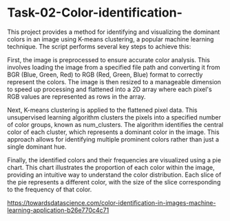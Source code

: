 # Task-02-Color-identification-

This project provides a method for identifying and visualizing the dominant colors in an image using K-means clustering, a popular machine learning technique. The script performs several key steps to achieve this:

First, the image is preprocessed to ensure accurate color analysis. This involves loading the image from a specified file path and converting it from BGR (Blue, Green, Red) to RGB (Red, Green, Blue) format to correctly represent the colors. The image is then resized to a manageable dimension to speed up processing and flattened into a 2D array where each pixel's RGB values are represented as rows in the array.

Next, K-means clustering is applied to the flattened pixel data. This unsupervised learning algorithm clusters the pixels into a specified number of color groups, known as num_clusters. The algorithm identifies the central color of each cluster, which represents a dominant color in the image. This approach allows for identifying multiple prominent colors rather than just a single dominant hue.

Finally, the identified colors and their frequencies are visualized using a pie chart. This chart illustrates the proportion of each color within the image, providing an intuitive way to understand the color distribution. Each slice of the pie represents a different color, with the size of the slice corresponding to the frequency of that color.

https://towardsdatascience.com/color-identification-in-images-machine-learning-application-b26e770c4c71
